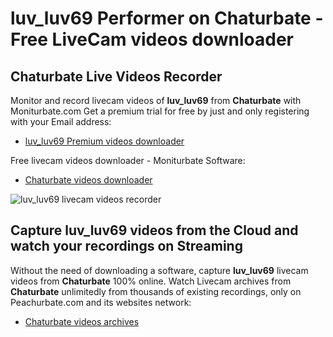 # luv_luv69 Performer on Chaturbate - Free LiveCam videos downloader

## Chaturbate Live Videos Recorder

Monitor and record livecam videos of **luv_luv69** from **Chaturbate** with Moniturbate.com
Get a premium trial for free by just and only registering with your Email address:
* [luv_luv69 Premium videos downloader](https://moniturbate.com/request-demo-licence-key.html)

Free livecam videos downloader - Moniturbate Software:
* [Chaturbate videos downloader](https://moniturbate.com/moniturbate-download-software.html)

![luv_luv69 livecam videos recorder](https://peachurnet.com/templates/moniturbate-software.png)


## Capture luv_luv69 videos from the Cloud and watch your recordings on Streaming

Without the need of downloading a software, capture **luv_luv69** livecam videos from **Chaturbate** 100% online.
Watch Livecam archives from **Chaturbate** unlimitedly from thousands of existing recordings, only on Peachurbate.com and its websites network:
* [Chaturbate videos archives](https://peachurnet.com/)